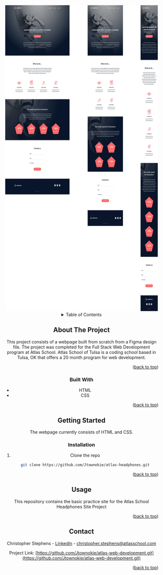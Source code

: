 <a name="readme-top"></a>

<!-- PROJECT LOGO -->
<br />
<div align="center">
    <img src="./images/headphones-project.jpg" alt="project image" width="500" height="1000">


<!-- TABLE OF CONTENTS -->
<details>
  <summary>Table of Contents</summary>
  <ol>
    <li>
      <a href="#about-the-project">About The Project</a>
    </li>
    <li><a href="#built-with">Built With</a></li>
    <li>
      <a href="#getting-started">Getting Started</a>
    </li>
    <li><a href="#installation">Installation</a></li>
    <li><a href="#usage">Usage</a></li>
    <li><a href="#contact">Contact</a></li>
  </ol>
</details>



<!-- ABOUT THE PROJECT -->
## About The Project

This project consists of a webpage built from scratch from a Figma design file. The project was completed for the Full Stack Web Development program at Atlas School. Atlas School of Tulsa is a coding school based in Tulsa, OK that offers a 20 month program for web development.

<p align="right">(<a href="#readme-top">back to top</a>)</p>

### Built With

* HTML
* CSS

<p align="right">(<a href="#readme-top">back to top</a>)</p>

<!-- GETTING STARTED -->
## Getting Started

The webpage currently consists of HTML and CSS.

### Installation

1. Clone the repo
   ```sh
   git clone https://github.com/Jtownokie/atlas-headphones.git
   ```

<p align="right">(<a href="#readme-top">back to top</a>)</p>

<!-- USAGE EXAMPLES -->
## Usage

This repository contains the basic practice site for the Atlas School Headphones Site Project

<p align="right">(<a href="#readme-top">back to top</a>)</p>

<!-- CONTACT -->
## Contact

Christopher Stephens - [LinkedIn](https://www.linkedin.com/in/christopher-stephens-45824915b/) - christopher.stephens@atlasschool.com

Project Link: [https://github.com/Jtownokie/atlas-web-development.git](https://github.com/Jtownokie/atlas-web-development.git)

<p align="right">(<a href="#readme-top">back to top</a>)</p>
